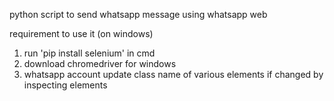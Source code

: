 python script to send whatsapp message using whatsapp web

requirement to use it (on windows)
  1.  run 'pip install selenium' in cmd
  2.  download chromedriver for windows
  3.  whatsapp account 
 update class name of various elements if changed by inspecting elements
